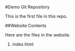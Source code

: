 #Demo Git Repository

This is the first file in this repo.

##Website Contents

Here are the files in the website.

1. index.html
